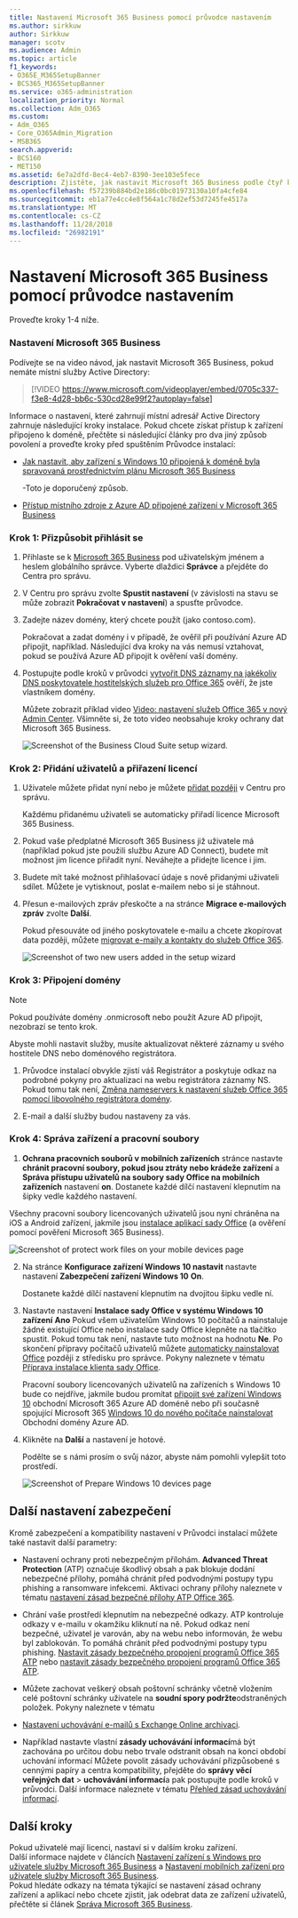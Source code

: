 ```yaml
---
title: Nastavení Microsoft 365 Business pomocí průvodce nastavením
ms.author: sirkkuw
author: Sirkkuw
manager: scotv
ms.audience: Admin
ms.topic: article
f1_keywords:
- O365E_M365SetupBanner
- BCS365_M365SetupBanner
ms.service: o365-administration
localization_priority: Normal
ms.collection: Adm_O365
ms.custom:
- Adm_O365
- Core_O365Admin_Migration
- MSB365
search.appverid:
- BCS160
- MET150
ms.assetid: 6e7a2dfd-8ec4-4eb7-8390-3ee103e5fece
description: Zjistěte, jak nastavit Microsoft 365 Business podle čtyř kroků.
ms.openlocfilehash: f57239b884bd2e186c0bc01973130a10fa4cfe84
ms.sourcegitcommit: eb1a77e4cc4e8f564a1c78d2ef53d7245fe4517a
ms.translationtype: MT
ms.contentlocale: cs-CZ
ms.lasthandoff: 11/28/2018
ms.locfileid: "26982191"
---
```

# <a name="set-up-microsoft-365-business-by-using-the-setup-wizard"></a>Nastavení Microsoft 365 Business pomocí průvodce nastavením

Proveďte kroky 1-4 níže.
  
### <a name="set-up-microsoft-365-business"></a>Nastavení Microsoft 365 Business

Podívejte se na video návod, jak nastavit Microsoft 365 Business, pokud nemáte místní služby Active Directory:
  
> [!VIDEO https://www.microsoft.com/videoplayer/embed/0705c337-f3e8-4d28-bb6c-530cd28e99f2?autoplay=false]
  
Informace o nastavení, které zahrnují místní adresář Active Directory zahrnuje následující kroky instalace. Pokud chcete získat přístup k zařízení připojeno k doméně, přečtěte si následující články pro dva jiný způsob povolení a proveďte kroky před spuštěním Průvodce instalací:
  
- [Jak nastavit, aby zařízení s Windows 10 připojená k doméně byla spravovaná prostřednictvím plánu Microsoft 365 Business](manage-windows-devices.md)
    
    -Toto je doporučený způsob.
    
- [Přístup místního zdroje z Azure AD připojené zařízení v Microsoft 365 Business](access-resources.md)
    
### <a name="step-1-personalize-sign-in"></a>Krok 1: Přizpůsobit přihlásit se

1. Přihlaste se k [Microsoft 365 Business](https://portal.microsoft.com) pod uživatelským jménem a heslem globálního správce. Vyberte dlaždici **Správce** a přejděte do Centra pro správu. 
    
2. V Centru pro správu zvolte **Spustit nastavení** (v závislosti na stavu se může zobrazit **Pokračovat v nastavení**) a spusťte průvodce. 
    
3. Zadejte název domény, který chcete použít (jako contoso.com).
    
    Pokračovat a zadat domény i v případě, že ověřil při používání Azure AD připojit, například. Následující dva kroky na vás nemusí vztahovat, pokud se používá Azure AD připojit k ověření vaší domény.
    
4. Postupujte podle kroků v průvodci [vytvořit DNS záznamy na jakékoliv DNS poskytovatele hostitelských služeb pro Office 365](https://support.office.com/article/7b7b075d-79f9-4e37-8a9e-fb60c1d95166) ověří, že jste vlastníkem domény. 
    
    Můžete zobrazit příklad video [Video: nastavení služeb Office 365 v nový Admin Center](https://support.office.com/article/a8c2002a-34bc-4ab3-93d8-9b5156c48bf8). Všimněte si, že toto video neobsahuje kroky ochrany dat Microsoft 365 Business.
    
    ![Screenshot of the Business Cloud Suite setup wizard.](media/3c4fd40c-2de1-4a87-8ee0-78d3928c7bb7.png)
  
### <a name="step-2-add-users-and-assign-licenses"></a>Krok 2: Přidání uživatelů a přiřazení licencí

1. Uživatele můžete přidat nyní nebo je můžete [přidat později](add-users-m365b.md) v Centru pro správu. 
    
    Každému přidanému uživateli se automaticky přiřadí licence Microsoft 365 Business.
    
2. Pokud vaše předplatné Microsoft 365 Business již uživatele má (například pokud jste použili službu Azure AD Connect), budete mít možnost jim licence přiřadit nyní. Neváhejte a přidejte licence i jim.
    
3. Budete mít také možnost přihlašovací údaje s nově přidanými uživateli sdílet. Můžete je vytisknout, poslat e-mailem nebo si je stáhnout.
    
4. Přesun e-mailových zpráv přeskočte a na stránce **Migrace e-mailových zpráv** zvolte **Další**. 
    
    Pokud přesouváte od jiného poskytovatele e-mailu a chcete zkopírovat data později, můžete [migrovat e-maily a kontakty do služeb Office 365](https://support.office.com/article/a3e3bddb-582e-4133-8670-e61b9f58627e).
    
    ![Screenshot of two new users added in the setup wizard](media/8f729967-5c65-4ceb-b737-18119db40564.png)
  
### <a name="step-3-connect-your-domain"></a>Krok 3: Připojení domény

> [!NOTE]
> Pokud používáte domény .onmicrosoft nebo použít Azure AD připojit, nezobrazí se tento krok. 
  
Abyste mohli nastavit služby, musíte aktualizovat některé záznamy u svého hostitele DNS nebo doménového registrátora.
  
1. Průvodce instalací obvykle zjistí váš Registrátor a poskytuje odkaz na podrobné pokyny pro aktualizaci na webu registrátora záznamy NS. Pokud tomu tak není, [Změna nameservers k nastavení služeb Office 365 pomocí libovolného registrátora domény](https://support.office.com/article/a8b487a9-2a45-4581-9dc4-5d28a47010a2).
    
2. E-mail a další služby budou nastaveny za vás.
    
### <a name="step-4-manage-devices-and-work-files"></a>Krok 4: Správa zařízení a pracovní soubory

1. **Ochrana pracovních souborů v mobilních zařízeních** stránce nastavte **chránit pracovní soubory, pokud jsou ztráty nebo krádeže zařízení** a **Správa přístupu uživatelů na soubory sady Office na mobilních zařízeních** nastavení **on**. Dostanete každé dílčí nastavení klepnutím na šipky vedle každého nastavení.
  
  Všechny pracovní soubory licencovaných uživatelů jsou nyní chráněna na iOS a Android zařízení, jakmile jsou [instalace aplikací sady Office](set-up-mobile-devices.md) (a ověření pomocí pověření Microsoft 365 Business). 
  
  ![Screenshot of protect work files on your mobile devices page](media/3139a9aa-6228-4e74-8166-c6a886d7319f.PNG)
  
2. Na stránce **Konfigurace zařízení Windows 10 nastavit** nastavte nastavení **Zabezpečení zařízení Windows 10** **On**.
  
   Dostanete každé dílčí nastavení klepnutím na dvojitou šipku vedle ní.
  
3. Nastavte nastavení **Instalace sady Office v systému Windows 10 zařízení** **Ano** Pokud všem uživatelům Windows 10 počítačů a nainstaluje žádné existující Office nebo instalace sady Office klepněte na tlačítko spustit. Pokud tomu tak není, nastavte tuto možnost na hodnotu **Ne**. Po skončení přípravy počítačů uživatelů můžete [automaticky nainstalovat Office](auto-install-or-uninstall-office.md) později z středisku pro správce. Pokyny naleznete v tématu [Příprava instalace klienta sady Office](prepare-for-office-client-deployment.md).
  
    Pracovní soubory licencovaných uživatelů na zařízeních s Windows 10 bude co nejdříve, jakmile budou promítat [připojit své zařízení Windows 10](set-up-windows-devices.md) obchodní Microsoft 365 Azure AD doméně nebo při současně spojující Microsoft 365 [Windows 10 do nového počítače nainstalovat](https://support.office.com/article/c654bd23-d256-4ac7-8fba-0c993bf5a771.aspx) Obchodní domény Azure AD. 
  
4. Klikněte na **Další** a nastavení je hotové. 
  
    Podělte se s námi prosím o svůj názor, abyste nám pomohli vylepšit toto prostředí.
  
    ![Screenshot of Prepare Windows 10 devices page](media/bff701c1-48a3-44f4-aa95-9d959d57c85b.PNG)
  
## <a name="additional-security-settings"></a>Další nastavení zabezpečení

Kromě zabezpečení a kompatibility nastavení v Průvodci instalací můžete také nastavit další parametry:
  
- Nastavení ochrany proti nebezpečným přílohám. **Advanced Threat Protection** (ATP) označuje škodlivý obsah a pak blokuje dodání nebezpečné přílohy, pomáhá chránit před podvodnými postupy typu phishing a ransomware infekcemi. Aktivaci ochrany přílohy naleznete v tématu [nastavení zásad bezpečné přílohy ATP Office 365](https://support.office.com/article/078eb946-819a-4e13-8673-fe0c0ad3a775#setpolicy).
    
- Chrání vaše prostředí klepnutím na nebezpečné odkazy. ATP kontroluje odkazy v e-mailu v okamžiku kliknutí na ně. Pokud odkaz není bezpečné, uživatel je varován, aby na webu nebo informován, že webu byl zablokován. To pomáhá chránit před podvodnými postupy typu phishing. [Nastavit zásady bezpečného propojení programů Office 365 ATP](https://support.office.com/article/bdd5372d-775e-4442-9c1b-609627b94b5d#reveddefaultscc) nebo [nastavit zásady bezpečného propojení programů Office 365 ATP](https://support.office.com/article/bdd5372d-775e-4442-9c1b-609627b94b5d#addemailpolscc).
    
- Můžete zachovat veškerý obsah poštovní schránky včetně vložením celé poštovní schránky uživatele na **soudní spory podržte**odstraněných položek. Pokyny naleznete v tématu 
- [Nastavení uchovávání e-mailů s Exchange Online archivaci](security-features.md#set-up-email-retention-with-exchange-online-archiving).
    
- Například nastavte vlastní **zásady uchovávání informací**má být zachována po určitou dobu nebo trvale odstranit obsah na konci období uchování informací Můžete povolit zásady uchovávání přizpůsobené s cennými papíry a centra kompatibility, přejděte do **správy věcí veřejných dat** \> **uchovávání informací**a pak postupujte podle kroků v průvodci. Další informace naleznete v tématu [Přehled zásad uchovávání informací](https://support.office.com/article/5e377752-700d-4870-9b6d-12bfc12d2423).
    
## <a name="next-steps"></a>Další kroky

Pokud uživatelé mají licenci, nastaví si v dalším kroku zařízení.<br/> Další informace najdete v článcích [Nastavení zařízení s Windows pro uživatele služby Microsoft 365 Business](set-up-windows-devices.md) a [Nastavení mobilních zařízení pro uživatele služby Microsoft 365 Business](set-up-mobile-devices.md). <br/>Pokud hledáte odkazy na témata týkající se nastavení zásad ochrany zařízení a aplikací nebo chcete zjistit, jak odebrat data ze zařízení uživatelů, přečtěte si článek [Správa Microsoft 365 Business](manage.md). 
  


